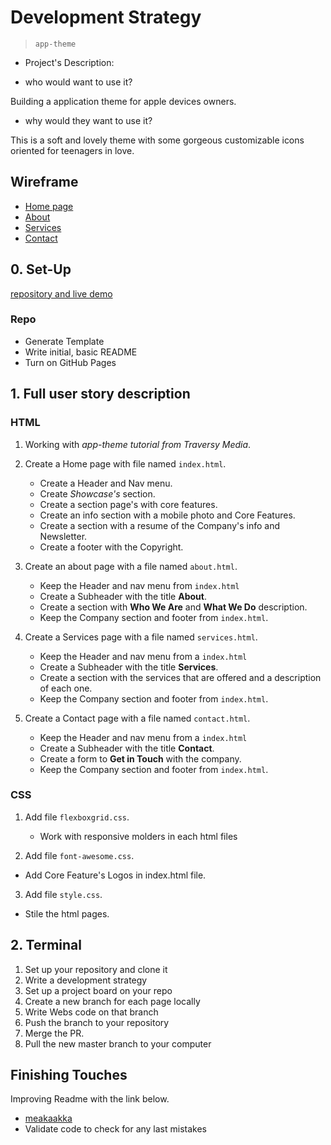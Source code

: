 # Development Strategy

> `app-theme`

- Project's Description:

- who would want to use it?

Building a application theme for apple devices owners.

- why would they want to use it?

This is a soft and lovely theme with some gorgeous customizable icons oriented for teenagers in love.

## Wireframe

- [Home page](https://wireframe.cc/Amd3DJ)
- [About](https://wireframe.cc/kGalXV)
- [Services](https://wireframe.cc/z3znq7)
- [Contact](https://wireframe.cc/T9j2qt)

## 0. Set-Up

[repository and live demo](https://rago89.github.io/app-theme/.)

### Repo

- Generate Template
- Write initial, basic README
- Turn on GitHub Pages

## 1. Full user story description

### HTML

1. Working with _app-theme tutorial from Traversy Media_.

2. Create a Home page with file named `index.html`.

   - Create a Header and Nav menu.
   - Create _Showcase's_ section.
   - Create a section page's with core features.
   - Create an info section with a mobile photo and Core Features.
   - Create a section with a resume of the Company's info and Newsletter.
   - Create a footer with the Copyright.

3. Create an about page with a file named `about.html`.

   - Keep the Header and nav menu from `index.html`
   - Create a Subheader with the title **About**.
   - Create a section with **Who We Are** and **What We Do** description.
   - Keep the Company section and footer from `index.html`.

4. Create a Services page with a file named `services.html`.

   - Keep the Header and nav menu from a `index.html`
   - Create a Subheader with the title **Services**.
   - Create a section with the services that are offered and a description of each one.
   - Keep the Company section and footer from `index.html`.

5. Create a Contact page with a file named `contact.html`.

   - Keep the Header and nav menu from a `index.html`
   - Create a Subheader with the title **Contact**.
   - Create a form to **Get in Touch** with the company.
   - Keep the Company section and footer from `index.html`.

### CSS

1. Add file `flexboxgrid.css`.

   - Work with responsive molders in each html files

2. Add file `font-awesome.css`.

- Add Core Feature's Logos in index.html file.

3. Add file `style.css`.

- Stile the html pages.

## 2. Terminal

1. Set up your repository and clone it
2. Write a development strategy
3. Set up a project board on your repo
4. Create a new branch for each page locally
5. Write Webs code on that branch
6. Push the branch to your repository
7. Merge the PR.
8. Pull the new master branch to your computer

## Finishing Touches

Improving Readme with the link below.

- [meakaakka](https://medium.com/@meakaakka/a-beginners-guide-to-writing-a-kickass-readme-7ac01da88ab3)
- Validate code to check for any last mistakes
